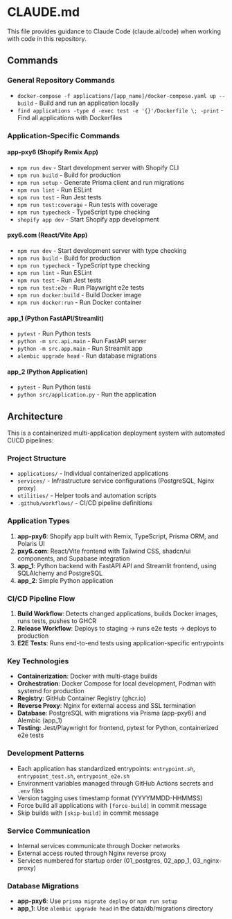 # CLAUDE.md

This file provides guidance to Claude Code (claude.ai/code) when working with code in this repository.

## Commands

### General Repository Commands
- `docker-compose -f applications/[app_name]/docker-compose.yaml up --build` - Build and run an application locally
- `find applications -type d -exec test -e '{}'/Dockerfile \; -print` - Find all applications with Dockerfiles

### Application-Specific Commands

#### app-pxy6 (Shopify Remix App)
- `npm run dev` - Start development server with Shopify CLI
- `npm run build` - Build for production
- `npm run setup` - Generate Prisma client and run migrations
- `npm run lint` - Run ESLint
- `npm run test` - Run Jest tests
- `npm run test:coverage` - Run tests with coverage
- `npm run typecheck` - TypeScript type checking
- `shopify app dev` - Start Shopify app development

#### pxy6.com (React/Vite App)
- `npm run dev` - Start development server with type checking
- `npm run build` - Build for production
- `npm run typecheck` - TypeScript type checking
- `npm run lint` - Run ESLint
- `npm run test` - Run Jest tests
- `npm run test:e2e` - Run Playwright e2e tests
- `npm run docker:build` - Build Docker image
- `npm run docker:run` - Run Docker container

#### app_1 (Python FastAPI/Streamlit)
- `pytest` - Run Python tests
- `python -m src.api.main` - Run FastAPI server
- `python -m src.app.main` - Run Streamlit app
- `alembic upgrade head` - Run database migrations

#### app_2 (Python Application)
- `pytest` - Run Python tests
- `python src/application.py` - Run the application

## Architecture

This is a containerized multi-application deployment system with automated CI/CD pipelines:

### Project Structure
- `applications/` - Individual containerized applications
- `services/` - Infrastructure service configurations (PostgreSQL, Nginx proxy)
- `utilities/` - Helper tools and automation scripts
- `.github/workflows/` - CI/CD pipeline definitions

### Application Types
1. **app-pxy6**: Shopify app built with Remix, TypeScript, Prisma ORM, and Polaris UI
2. **pxy6.com**: React/Vite frontend with Tailwind CSS, shadcn/ui components, and Supabase integration
3. **app_1**: Python backend with FastAPI API and Streamlit frontend, using SQLAlchemy and PostgreSQL
4. **app_2**: Simple Python application

### CI/CD Pipeline Flow
1. **Build Workflow**: Detects changed applications, builds Docker images, runs tests, pushes to GHCR
2. **Release Workflow**: Deploys to staging → runs e2e tests → deploys to production
3. **E2E Tests**: Runs end-to-end tests using application-specific entrypoints

### Key Technologies
- **Containerization**: Docker with multi-stage builds
- **Orchestration**: Docker Compose for local development, Podman with systemd for production
- **Registry**: GitHub Container Registry (ghcr.io)
- **Reverse Proxy**: Nginx for external access and SSL termination
- **Database**: PostgreSQL with migrations via Prisma (app-pxy6) and Alembic (app_1)
- **Testing**: Jest/Playwright for frontend, pytest for Python, containerized e2e tests

### Development Patterns
- Each application has standardized entrypoints: `entrypoint.sh`, `entrypoint_test.sh`, `entrypoint_e2e.sh`
- Environment variables managed through GitHub Actions secrets and `.env` files
- Version tagging uses timestamp format (YYYYMMDD-HHMMSS)
- Force build all applications with `[force-build]` in commit message
- Skip builds with `[skip-build]` in commit message

### Service Communication
- Internal services communicate through Docker networks
- External access routed through Nginx reverse proxy
- Services numbered for startup order (01_postgres, 02_app_1, 03_nginx-proxy)

### Database Migrations
- **app-pxy6**: Use `prisma migrate deploy` or `npm run setup`
- **app_1**: Use `alembic upgrade head` in the data/db/migrations directory